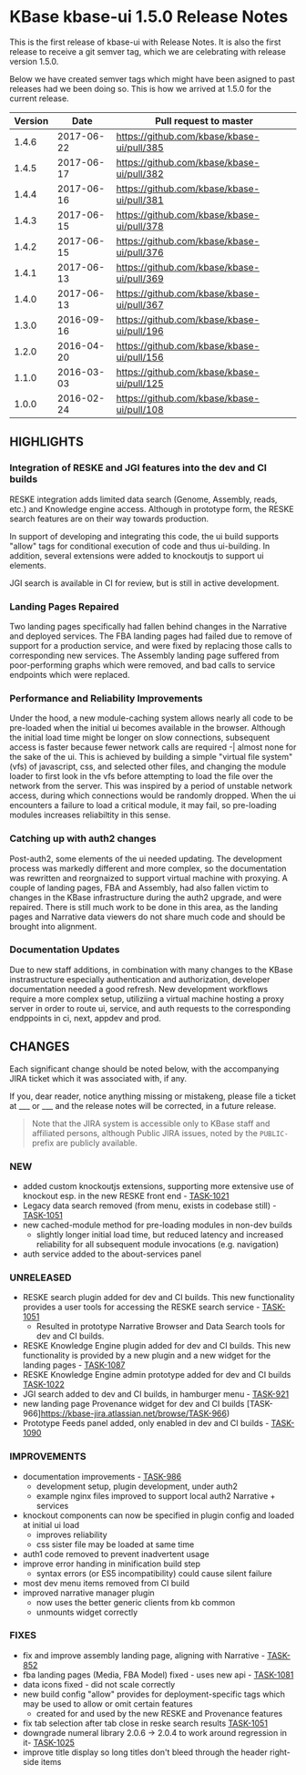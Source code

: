 # KBase kbase-ui 1.5.0 Release Notes

This is the first release of kbase-ui with Release Notes. It is also the first release to receive a git semver tag, which we are celebrating with release version 1.5.0.

Below we have created semver tags which might have been asigned to past releases had we been doing so. This is how we arrived at 1.5.0 for the current release.

| Version | Date       | Pull request to master                     |
|---------|------------|--------------------------------------------|
| 1.4.6   | 2017-06-22 | https://github.com/kbase/kbase-ui/pull/385 |
| 1.4.5   | 2017-06-17 | https://github.com/kbase/kbase-ui/pull/382 |
| 1.4.4   | 2017-06-16 | https://github.com/kbase/kbase-ui/pull/381 |
| 1.4.3   | 2017-06-15 | https://github.com/kbase/kbase-ui/pull/378 |
| 1.4.2   | 2017-06-15 | https://github.com/kbase/kbase-ui/pull/376 |
| 1.4.1   | 2017-06-13 | https://github.com/kbase/kbase-ui/pull/369 |
| 1.4.0   | 2017-06-13 | https://github.com/kbase/kbase-ui/pull/367 |
| 1.3.0   | 2016-09-16 | https://github.com/kbase/kbase-ui/pull/196 |
| 1.2.0   | 2016-04-20 | https://github.com/kbase/kbase-ui/pull/156 |
| 1.1.0   | 2016-03-03 | https://github.com/kbase/kbase-ui/pull/125 |
| 1.0.0   | 2016-02-24 | https://github.com/kbase/kbase-ui/pull/108 |

## HIGHLIGHTS

### Integration of RESKE and JGI features into the dev and CI builds

RESKE integration adds limited data search (Genome, Assembly, reads, etc.) and Knowledge engine access. Although in prototype form, the RESKE search features are on their way towards production.

In support of developing and integrating this code, the ui build supports "allow" tags for conditional execution of code and thus ui-building. In addition, several extensions were added to knockoutjs to support ui elements.

JGI search is available in CI for review, but is still in active development.

### Landing Pages Repaired

Two landing pages specifically had fallen behind changes in the Narrative and deployed services. The FBA landing pages had failed due to remove of support for a production service, and were fixed by replacing those calls to corresponding new services. The Assembly landing page suffered from poor-performing graphs which were removed, and bad calls to service endpoints which were replaced.

### Performance and Reliability Improvements

Under the hood, a new module-caching system allows nearly all code to be pre-loaded when the initial ui becomes available in the browser. Although the initial load time might be longer on slow connections, subsequent access is faster because fewer network calls are required -| almost none for the sake of the ui. This is achieved by building a simple "virtual file system" (vfs) of javascript, css, and selected other files, and changing the module loader to first look in the vfs before attempting to load the file over the network from the server. This was inspired by a period of unstable network access, during which connections would be randomly dropped. When the ui encounters a failure to load a critical module, it may fail, so pre-loading modules increases reliabiltity in this sense.

### Catching up with auth2 changes

Post-auth2, some elements of the ui needed updating. The development process was markedly different and more complex, so the documentation was rewritten and reorgnaized to support virtual machine with proxying. A couple of landing pages, FBA and Assembly, had also fallen victim to changes in the KBase infrastructure during the auth2 upgrade, and were repaired. There is still much work to be done in this area, as the landing pages and Narrative data viewers do not share much code and should be brought into alignment.

### Documentation Updates

Due to new staff additions, in combination with many changes to the KBase instrastructure especially authentication and authorization, developer documentation needed a good refresh. New development workflows require a more complex setup, utiliziing a virtual machine hosting a proxy server in order to route ui, service, and auth requests to the corresponding endppoints in ci, next, appdev and prod.

## CHANGES

Each significant change should be noted below, with the accompanying JIRA ticket which it was associated with, if any.

If you, dear reader, notice anything missing or mistakeng, please file a ticket at ___ or ___ and the release notes will be corrected, in a future release.

> Note that the JIRA system is accessible only to KBase staff and affiliated persons, although Public JIRA issues, noted by the ```PUBLIC-``` prefix are publicly available.

### NEW
- added custom knockoutjs extensions, supporting more extensive use of knockout esp. in the new RESKE front end - [TASK-1021](https://kbase-jira.atlassian.net/browse/TASK-1021)
- Legacy data search removed (from menu, exists in codebase still) - [TASK-1051](https://kbase-jira.atlassian.net/browse/TASK-1051)
- new cached-module method for pre-loading modules in non-dev builds
  - slightly longer initial load time, but reduced latency and increased reliability
    for all subsequent module invocations (e.g. navigation)
- auth service added to the about-services panel

### UNRELEASED
- RESKE search plugin added for dev and CI builds. This new functionality provides a user tools for accessing the RESKE search service - [TASK-1051](https://kbase-jira.atlassian.net/browse/TASK-1051)
  - Resulted in prototype Narrative Browser and Data Search tools for dev and CI builds.
- RESKE Knowledge Engine plugin added for dev and CI builds. This new functionality is provided by a new plugin and a new widget for the landing pages - [TASK-1087](https://kbase-jira.atlassian.net/browse/TASK-1087)
- RESKE Knowledge Engine admin prototype added for dev and CI builds [TASK-1022](https://kbase-jira.atlassian.net/browse/TASK-1022)
- JGI search added to dev and CI builds, in hamburger menu - [TASK-921](https://kbase-jira.atlassian.net/browse/TASK-921)
- new landing page Provenance widget for dev and CI builds [TASK-966]https://kbase-jira.atlassian.net/browse/TASK-966)
- Prototype Feeds panel added, only enabled in dev and CI builds - [TASK-1090](https://kbase-jira.atlassian.net/browse/TASK-1090)

### IMPROVEMENTS
- documentation improvements - [TASK-986](https://kbase-jira.atlassian.net/browse/TASK-986)
  - development setup, plugin development, under auth2
  - example nginx files improved to support local auth2 Narrative + services
- knockout components can now be specified in plugin config and loaded at initial ui load
  - improves reliability
  - css sister file may be loaded at same time
- auth1 code removed to prevent inadvertent usage
- improve error handing in minification build step
  - syntax errors (or ES5 incompatibility) could cause silent failure
- most dev menu items removed from CI build
- improved narrative manager plugin
  - now uses the better generic clients from kb common
  - unmounts widget correctly

### FIXES

- fix and improve assembly landing page, aligning with Narrative - [TASK-852](https://kbase-jira.atlassian.net/browse/TASK-852)
- fba landing pages (Media, FBA Model) fixed - uses new api - [TASK-1081](https://kbase-jira.atlassian.net/browse/TASK-1081)
- data icons fixed - did not scale correctly
- new build config "allow" provides for deployment-specific tags which may
  be used to allow or omit certain features
  - created for and used by the new RESKE and Provenance features
- fix tab selection after tab close in reske search results [TASK-1051](https://kbase-jira.atlassian.net/browse/TASK-1051)
- downgrade numeral library 2.0.6 -> 2.0.4 to work around regression in it- [TASK-1025](https://kbase-jira.atlassian.net/browse/TASK-1025)
- improve title display so long titles don't bleed through the header right-side items 